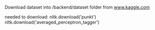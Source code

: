 Download dataset into /backend/dataset folder from <a>www.kaggle.com </a>

needed to download:
nltk.download('punkt')
nltk.download('averaged_perceptron_tagger')